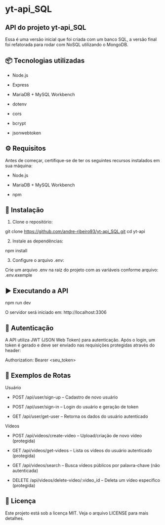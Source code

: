 # yt-api_SQL

## API do projeto yt-api_SQL

Essa é uma versão inicial que foi criada com um banco SQL, a versão final foi refatorada para rodar com NoSQL utilizando o MongoDB.


## 📦 Tecnologias utilizadas

  - Node.js

  - Express

  - MariaDB + MySQL Workbench

  - dotenv

  - cors

  - bcrypt

  - jsonwebtoken


## ⚙️ Requisitos

Antes de começar, certifique-se de ter os seguintes recursos instalados em sua máquina:

  - Node.js

  - MariaDB + MySQL Workbench

  - npm


## 🚀 Instalação

1. Clone o repositório:

  git clone https://github.com/andre-ribeiro93/yt-api_SQL.git
  cd yt-api

2. Instale as dependências:

  npm install

3. Configure o arquivo .env:

Crie um arquivo .env na raiz do projeto com as variáveis conforme arquivo:
.env.exemple


## ▶️ Executando a API

  npm run dev

O servidor será iniciado em: http://localhost:3306


## 🔐 Autenticação

A API utiliza JWT (JSON Web Token) para autenticação. Após o login, um token é gerado e deve ser enviado nas requisições protegidas através do header:

Authorization: Bearer <seu_token>


## 📡 Exemplos de Rotas
Usuário

  - POST /api/user/sign-up – Cadastro de novo usuário

  - POST /api/user/sign-in – Login do usuário e geração de token

  - GET /api/user/get-user – Retorna os dados do usuário autenticado

Vídeos

  - POST /api/videos/create-video – Upload/criação de novo vídeo (protegida)

  - GET /api/videos/get-videos – Lista os vídeos do usuário autenticado (protegida)

  - GET /api/videos/search – Busca vídeos públicos por palavra-chave (não autenticada)

  - DELETE /api/videos/delete-video/:video_id – Deleta um vídeo específico (protegida)


## 📄 Licença

Este projeto está sob a licença MIT. Veja o arquivo LICENSE para mais detalhes.
